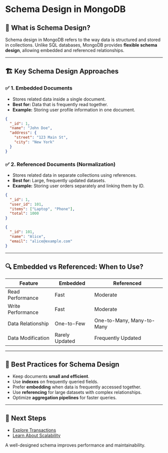 # Schema Design in MongoDB

## 📌 What is Schema Design?
Schema design in MongoDB refers to the way data is structured and stored in collections. Unlike SQL databases, MongoDB provides **flexible schema design**, allowing embedded and referenced relationships.

---

## 🏗️ Key Schema Design Approaches
### ✅ 1. Embedded Documents
- Stores related data inside a single document.
- **Best for:** Data that is frequently read together.
- **Example:** Storing user profile information in one document.
```json
{
  "_id": 1,
  "name": "John Doe",
  "address": {
    "street": "123 Main St",
    "city": "New York"
  }
}
```

### ✅ 2. Referenced Documents (Normalization)
- Stores related data in separate collections using references.
- **Best for:** Large, frequently updated datasets.
- **Example:** Storing user orders separately and linking them by ID.
```json
{
  "_id": 1,
  "user_id": 101,
  "items": ["Laptop", "Phone"],
  "total": 1000
}
```

```json
{
  "_id": 101,
  "name": "Alice",
  "email": "alice@example.com"
}
```

---

## 🔍 Embedded vs Referenced: When to Use?
| Feature | Embedded | Referenced |
|---------|---------|------------|
| Read Performance | Fast | Moderate |
| Write Performance | Fast | Moderate |
| Data Relationship | One-to-Few | One-to-Many, Many-to-Many |
| Data Modification | Rarely Updated | Frequently Updated |

---

## 🚀 Best Practices for Schema Design
- Keep documents **small and efficient**.
- Use **indexes** on frequently queried fields.
- Prefer **embedding** when data is frequently accessed together.
- Use **referencing** for large datasets with complex relationships.
- Optimize **aggregation pipelines** for faster queries.

---

## 🎯 Next Steps
- [Explore Transactions](./transactions.md)
- [Learn About Scalability](./scalability.md)

A well-designed schema improves performance and maintainability.